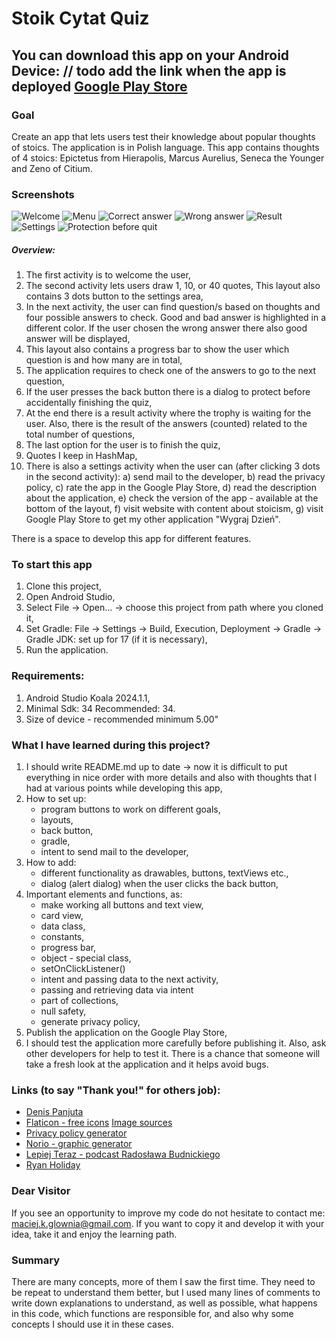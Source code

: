 # Stoik Cytat Quiz #

You can download this app on your Android Device:
// todo add the link when the app is deployed
[Google Play Store]()
---

### Goal ### 

Create an app that lets users test their knowledge about popular thoughts of stoics.
The application is in Polish language.
This app contains thoughts of 4 stoics: Epictetus from Hierapolis, Marcus Aurelius,
Seneca the Younger and Zeno of Citium.

### Screenshots ###

![Welcome](app/src/main/res/drawable/welcome_sshot.jpg)
![Menu](app/src/main/res/drawable/menu_sshot.jpg)
![Correct answer](app/src/main/res/drawable/correct_answer_sshot.jpg)
![Wrong answer](app/src/main/res/drawable/wrong_answer_sshot.jpg)
![Result](app/src/main/res/drawable/result_sshot.jpg)
![Settings](app/src/main/res/drawable/settings_sshot.jpg)
![Protection before quit](app/src/main/res/drawable/protection_sshot.jpg)

##### Overview: #####

1. The first activity is to welcome the user,
2. The second activity lets users draw 1, 10, or 40 quotes,
   This layout also contains 3 dots button to the settings area,
3. In the next activity, the user can find question/s based on thoughts and four possible answers
   to check. Good and bad answer is highlighted in a different color. If the user chosen the wrong
   answer
   there also good answer will be displayed,
4. This layout also contains a progress bar to show the user which question is
   and how many are in total,
5. The application requires to check one of the answers to go to the next question,
6. If the user presses the back button there is a dialog to protect before accidentally finishing
   the quiz,
7. At the end there is a result activity where the trophy is waiting for the user. Also, there is
   the result
   of the answers (counted) related to the total number of questions,
8. The last option for the user is to finish the quiz,
9. Quotes I keep in HashMap,
10. There is also a settings activity when the user can (after clicking 3 dots in the second
    activity):
    a) send mail to the developer,
    b) read the privacy policy,
    c) rate the app in the Google Play Store,
    d) read the description about the application,
    e) check the version of the app - available at the bottom of the layout,
    f) visit website with content about stoicism,
    g) visit Google Play Store to get my other application "Wygraj Dzień".

There is a space to develop this app for different features.

### To start this app ###

1. Clone this project,
2. Open Android Studio,
3. Select File -> Open... -> choose this project from path where you cloned it,
4. Set Gradle: File -> Settings -> Build, Execution, Deployment -> Gradle
   -> Gradle JDK: set up for 17 (if it is necessary),
5. Run the application.

### Requirements: ###

1. Android Studio Koala 2024.1.1,
2. Minimal Sdk: 34 Recommended: 34.
3. Size of device - recommended minimum 5.00"

### What I have learned during this project? ###

1. I should write README.md up to date -> now it is difficult to put everything in nice order
   with more details and also with thoughts that I had at various points while developing this app,
2. How to set up:
    - program buttons to work on different goals,
    - layouts,
    - back button,
    - gradle,
    - intent to send mail to the developer,
3. How to add:
    - different functionality as drawables, buttons, textViews etc.,
    - dialog (alert dialog) when the user clicks the back button,
4. Important elements and functions, as:
    - make working all buttons and text view,
    - card view,
    - data class,
    - constants,
    - progress bar,
    - object - special class,
    - setOnClickListener()
    - intent and passing data to the next activity,
    - passing and retrieving data via intent
    - part of collections,
    - null safety,
    - generate privacy policy,
5. Publish the application on the Google Play Store,
6. I should test the application more carefully before publishing it. Also, ask other developers for
   help
   to test it. There is a chance that someone will take a fresh look at the application
   and it helps avoid bugs.

### Links (to say "Thank you!" for others job): ###

- [Denis Panjuta](https://tutorials.eu/)
- [Flaticon - free icons](https://www.flaticon.com/free-icons/android) [Image sources](https://github.com/maciejglownia/StoikCytatQuiz/blob/master/app/src/main/assets/sources.txt)
- [Privacy policy generator](https://app-privacy-policy-generator.firebaseapp.com/)
- [Norio - graphic generator](https://www.norio.be/graphic-generator/)
- [Lepiej Teraz - podcast Radosława Budnickiego](https://lepiejteraz.pl/)
- [Ryan Holiday](https://ryanholiday.net/)

### Dear Visitor ###

If you see an opportunity to improve my code do not hesitate to contact me:
maciej.k.glownia@gmail.com.
If you want to copy it and develop it with your idea, take it and enjoy the learning path.

### Summary ###

There are many concepts, more of them I saw the first time. They need to be repeat to understand
them
better, but I used many lines of comments to write down explanations to understand, as well as
possible, what happens in this code, which functions are responsible for, and also why some concepts
I should use it in these cases.